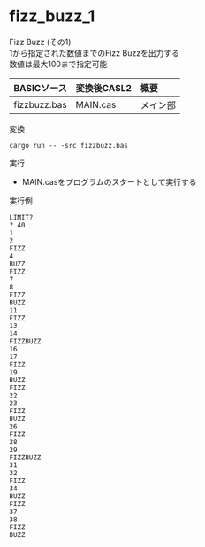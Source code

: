 # fizz_buzz_1

Fizz Buzz (その1)  
1から指定された数値までのFizz Buzzを出力する  
数値は最大100まで指定可能  


| BASICソース  | 変換後CASL2 | 概要                     |
|:-------------|:------------|:-------------------------|
| fizzbuzz.bas | MAIN.cas    | メイン部                 |


変換
```
cargo run -- -src fizzbuzz.bas
```


実行  
 - MAIN.casをプログラムのスタートとして実行する


実行例  
```
LIMIT?
? 40
1
2
FIZZ
4
BUZZ
FIZZ
7
8
FIZZ
BUZZ
11
FIZZ
13
14
FIZZBUZZ
16
17
FIZZ
19
BUZZ
FIZZ
22
23
FIZZ
BUZZ
26
FIZZ
28
29
FIZZBUZZ
31
32
FIZZ
34
BUZZ
FIZZ
37
38
FIZZ
BUZZ
```
